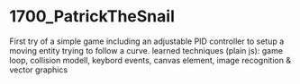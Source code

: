 # 1700_PatrickTheSnail
First try of a simple game including an adjustable PID controller to setup a moving entity trying to follow a curve. learned techniques (plain js): game loop, collision modell, keybord events, canvas element, image recognition &amp; vector graphics 
